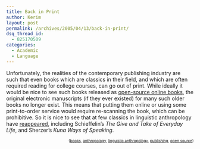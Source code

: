 ```yaml
---
title: Back in Print
author: Kerim
layout: post
permalink: /archives/2005/04/13/back-in-print/
dsq_thread_id:
  - 825170509
categories:
  - Academic
  - Language
---
```

Unfortunately, the realities of the contemporary publishing industry are such that even books which are classics in their field, and which are often required reading for college courses, can go out of print. While ideally it would be nice to see such books released as <a href="http://itre.cis.upenn.edu/~myl/languagelog/archives/001404.html" onclick="_gaq.push(['_trackEvent', 'outbound-article', 'http://itre.cis.upenn.edu/~myl/languagelog/archives/001404.html', 'open-source online books']);" >open-source online books</a>, the original electronic manuscripts (if they ever existed) for many such older books no longer exist. This means that putting them online or using some print-to-order service would require re-scanning the book, which can be prohibitive. So it is nice to see that at few classics in linguistic anthropology have <a href="http://www.wheatmark.com/merchant2/merchant.mvc?Screen=CTGY&#038;Store_Code=BS&#038;Category_Code=CA" onclick="_gaq.push(['_trackEvent', 'outbound-article', 'http://www.wheatmark.com/merchant2/merchant.mvc?Screen=CTGY&Store_Code=BS&Category_Code=CA', 'reappeared']);" >reappeared</a>, including Schieffelin&#8217;s *The Give and Take of Everyday Life*, and Sherzer&#8217;s *Kuna Ways of Speaking*.

<div style="text-align:right;">
  <span style="font-size:x-small;">{<a href="http://technorati.com/tag/books" onclick="_gaq.push(['_trackEvent', 'outbound-article', 'http://technorati.com/tag/books', 'books']);"  rel="tag">books</a>, <a href="http://technorati.com/tag/anthropology" onclick="_gaq.push(['_trackEvent', 'outbound-article', 'http://technorati.com/tag/anthropology', 'anthropology']);"  rel="tag">anthropology</a>, <a href="http://technorati.com/tag/linguistic anthropology" onclick="_gaq.push(['_trackEvent', 'outbound-article', 'http://technorati.com/tag/linguistic anthropology', 'linguistic anthropology']);"  rel="tag">linguistic anthropology</a>, <a href="http://technorati.com/tag/publishing" onclick="_gaq.push(['_trackEvent', 'outbound-article', 'http://technorati.com/tag/publishing', 'publishing']);"  rel="tag">publishing</a>, <a href="http://technorati.com/tag/open source" onclick="_gaq.push(['_trackEvent', 'outbound-article', 'http://technorati.com/tag/open source', 'open source']);"  rel="tag">open source</a>}</span>


